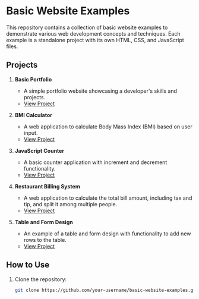 # Basic Website Examples

This repository contains a collection of basic website examples to demonstrate various web development concepts and techniques. Each example is a standalone project with its own HTML, CSS, and JavaScript files.

## Projects

1. **Basic Portfolio**
   - A simple portfolio website showcasing a developer's skills and projects.
   - [View Project](basic_portfolio/index.html)

2. **BMI Calculator**
   - A web application to calculate Body Mass Index (BMI) based on user input.
   - [View Project](bmi_calculator/index.html)

3. **JavaScript Counter**
   - A basic counter application with increment and decrement functionality.
   - [View Project](javascript_counter/index.html)

4. **Restaurant Billing System**
   - A web application to calculate the total bill amount, including tax and tip, and split it among multiple people.
   - [View Project](restaurant_billing_system/index.html)

5. **Table and Form Design**
   - An example of a table and form design with functionality to add new rows to the table.
   - [View Project](Table%20and%20Form%20Design/index.html)

## How to Use

1. Clone the repository:
   ```sh
   git clone https://github.com/your-username/basic-website-examples.git